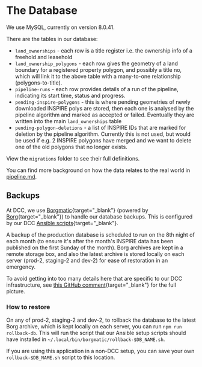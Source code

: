 # The Database

We use MySQL, currently on version 8.0.41.

There are the tables in our database:

- `land_ownerships` -
  each row is a title register i.e. the ownership info of a freehold and leasehold
- `land_ownership_polygons` -
  each row gives the geometry of a land boundary for a registered property polygon, and possibly a
  title no, which will link it to the above table with a many-to-one relationship (polygons-to-title).
- `pipeline-runs` -
  each row provides details of a run of the pipeline, indicating its start time, status and progress.
- `pending-inspire-polygons` - 
  this is where pending geometries of newly downloaded INSPIRE polys are stored, then each one is
  analysed by the pipeline algorithm and marked as accepted or failed. Eventually they are written
  into the main `land_ownerships` table
- `pending-polygon-deletions` -
  a list of INSPIRE IDs that are marked for deletion by the pipeline algorithm. Currently this is not
  used, but would be used if e.g. 2 INSPIRE polygons have merged and we want to delete one of the old
  polygons that no longer exists.

View the `migrations` folder to see their full definitions.

You can find more background on how the data relates to the real world in [pipeline.md](./pipeline.md#overview-of-the-data).

## Backups

At DCC, we use [Borgmatic](https://torsion.org/borgmatic){target="\_blank"} (powered by [Borg](https://www.borgbackup.org){target="\_blank"}) to handle our database backups. This is configured by our DCC [Ansible scripts](https://github.com/DigitalCommons/technology-and-infrastructure/tree/master/ansible){target="\_blank"}.

A backup of the production database is scheduled to run on the 8th night of each month (to ensure it's after the month's INSPIRE data has been published on the first Sunday of the month). Borg archives are kept in
a remote storage box, and also the latest archive is stored locally on each server (prod-2, staging-2 and dev-2)
for ease of restoration in an emergency.

To avoid getting into too many details here that
are specific to our DCC infrastructure, see [this GitHub comment](https://github.com/DigitalCommons/technology-and-infrastructure/issues/116#issuecomment-2163420776){target="\_blank"} for the full picture.

### How to restore

On any of prod-2, staging-2 and dev-2, to rollback the database to the latest Borg archive, which is kept locally on each server, you can run `npm run rollback-db`. This will run the script that our Ansible setup scripts should have
installed in `~/.local/bin/borgmatic/rollback-$DB_NAME.sh`.

If you are using this application in a non-DCC setup, you can save your own `rollback-$DB_NAME.sh` script
to this location.
